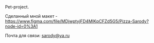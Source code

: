Pet-project.

Сделанный мной макет - https://www.figma.com/file/MDjwptyjFD4MlKpCFZd5G5/Pizza-Sarody?node-id=0%3A1

Почта для связи: sarody@ya.ru
